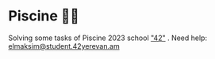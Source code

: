 # Piscine :swimming_woman:
Solving some tasks of Piscine 2023 school ["42"](https://www.42.fr) .
Need help: elmaksim@student.42yerevan.am
